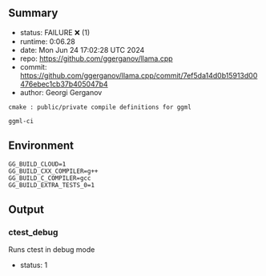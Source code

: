 ## Summary

- status:  FAILURE ❌ (1)
- runtime: 0:06.28
- date:    Mon Jun 24 17:02:28 UTC 2024
- repo:    https://github.com/ggerganov/llama.cpp
- commit:  https://github.com/ggerganov/llama.cpp/commit/7ef5da14d0b15913d00476ebec1cb37b405047b4
- author:  Georgi Gerganov
```
cmake : public/private compile definitions for ggml

ggml-ci
```

## Environment

```
GG_BUILD_CLOUD=1
GG_BUILD_CXX_COMPILER=g++
GG_BUILD_C_COMPILER=gcc
GG_BUILD_EXTRA_TESTS_0=1
```

## Output

### ctest_debug

Runs ctest in debug mode
- status: 1
```

```

